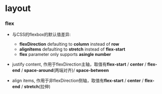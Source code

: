 # layout
### flex

- 与CSS的flexbox的默认值差异:
  - **flexDirection** defaulting to **column** instead of **row**
  - **alignItems** defaulting to **stretch** instead of **flex-start**
  - **flex** parameter only supports **asingle number**

- justify content, 作用于flexDirection主轴，取值有**flex-start** / **center** / **flex-end** / **space-around**(两端对齐)/ **space-between**
- align items, 作用于非flexDirection侧轴，取值有**flex-start** / **center** / **flex-end** / **stretch**(拉伸)
